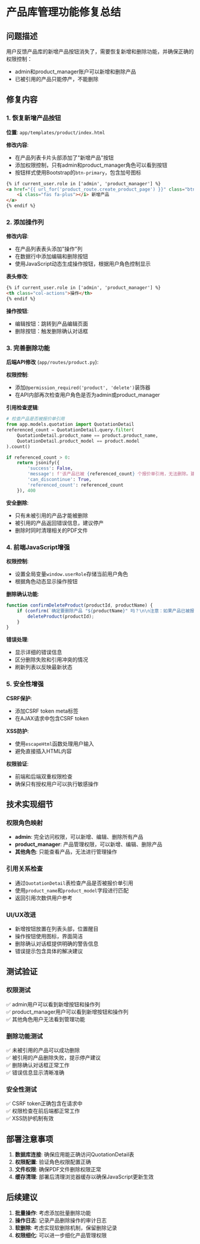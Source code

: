 # 产品库管理功能修复总结

## 问题描述

用户反馈产品库的新增产品按钮消失了，需要恢复新增和删除功能，并确保正确的权限控制：
- admin和product_manager账户可以新增和删除产品
- 已被引用的产品只能停产，不能删除

## 修复内容

### 1. 恢复新增产品按钮

**位置**: `app/templates/product/index.html`

**修改内容**:
- 在产品列表卡片头部添加了"新增产品"按钮
- 添加权限控制，只有admin和product_manager角色可以看到按钮
- 按钮样式使用Bootstrap的`btn-primary`，包含加号图标

```html
{% if current_user.role in ['admin', 'product_manager'] %}
<a href="{{ url_for('product_route.create_product_page') }}" class="btn btn-primary btn-sm">
    <i class="fas fa-plus"></i> 新增产品
</a>
{% endif %}
```

### 2. 添加操作列

**修改内容**:
- 在产品列表表头添加"操作"列
- 在数据行中添加编辑和删除按钮
- 使用JavaScript动态生成操作按钮，根据用户角色控制显示

**表头修改**:
```html
{% if current_user.role in ['admin', 'product_manager'] %}
<th class="col-actions">操作</th>
{% endif %}
```

**操作按钮**:
- 编辑按钮：跳转到产品编辑页面
- 删除按钮：触发删除确认对话框

### 3. 完善删除功能

**后端API修改** (`app/routes/product.py`):

**权限控制**:
- 添加`@permission_required('product', 'delete')`装饰器
- 在API内部再次检查用户角色是否为admin或product_manager

**引用检查逻辑**:
```python
# 检查产品是否被报价单引用
from app.models.quotation import QuotationDetail
referenced_count = QuotationDetail.query.filter(
    QuotationDetail.product_name == product.product_name,
    QuotationDetail.product_model == product.model
).count()

if referenced_count > 0:
    return jsonify({
        'success': False,
        'message': f'该产品已被 {referenced_count} 个报价单引用，无法删除。建议将产品状态设为停产。',
        'can_discontinue': True,
        'referenced_count': referenced_count
    }), 400
```

**安全删除**:
- 只有未被引用的产品才能被删除
- 被引用的产品返回错误信息，建议停产
- 删除时同时清理相关的PDF文件

### 4. 前端JavaScript增强

**权限控制**:
- 设置全局变量`window.userRole`存储当前用户角色
- 根据角色动态显示操作按钮

**删除确认功能**:
```javascript
function confirmDeleteProduct(productId, productName) {
    if (confirm(`确定要删除产品 "${productName}" 吗？\n\n注意：如果产品已被报价单引用，将无法删除。`)) {
        deleteProduct(productId);
    }
}
```

**错误处理**:
- 显示详细的错误信息
- 区分删除失败和引用冲突的情况
- 刷新列表以反映最新状态

### 5. 安全性增强

**CSRF保护**:
- 添加CSRF token meta标签
- 在AJAX请求中包含CSRF token

**XSS防护**:
- 使用`escapeHtml`函数处理用户输入
- 避免直接插入HTML内容

**权限验证**:
- 前端和后端双重权限检查
- 确保只有授权用户可以执行敏感操作

## 技术实现细节

### 权限角色映射
- **admin**: 完全访问权限，可以新增、编辑、删除所有产品
- **product_manager**: 产品管理权限，可以新增、编辑、删除产品
- **其他角色**: 只能查看产品，无法进行管理操作

### 引用关系检查
- 通过`QuotationDetail`表检查产品是否被报价单引用
- 使用`product_name`和`product_model`字段进行匹配
- 返回引用次数供用户参考

### UI/UX改进
- 新增按钮放置在列表头部，位置醒目
- 操作按钮使用图标，界面简洁
- 删除确认对话框提供明确的警告信息
- 错误提示包含具体的解决建议

## 测试验证

### 权限测试
✅ admin用户可以看到新增按钮和操作列  
✅ product_manager用户可以看到新增按钮和操作列  
✅ 其他角色用户无法看到管理功能  

### 删除功能测试
✅ 未被引用的产品可以成功删除  
✅ 被引用的产品删除失败，提示停产建议  
✅ 删除确认对话框正常工作  
✅ 错误信息显示清晰准确  

### 安全性测试
✅ CSRF token正确包含在请求中  
✅ 权限检查在前后端都正常工作  
✅ XSS防护机制有效  

## 部署注意事项

1. **数据库连接**: 确保应用能正确访问QuotationDetail表
2. **权限配置**: 验证角色权限配置正确
3. **文件权限**: 确保PDF文件删除权限正常
4. **缓存清理**: 部署后清理浏览器缓存以确保JavaScript更新生效

## 后续建议

1. **批量操作**: 考虑添加批量删除功能
2. **操作日志**: 记录产品删除操作的审计日志
3. **软删除**: 考虑实现软删除机制，保留删除记录
4. **权限细化**: 可以进一步细化产品管理权限 